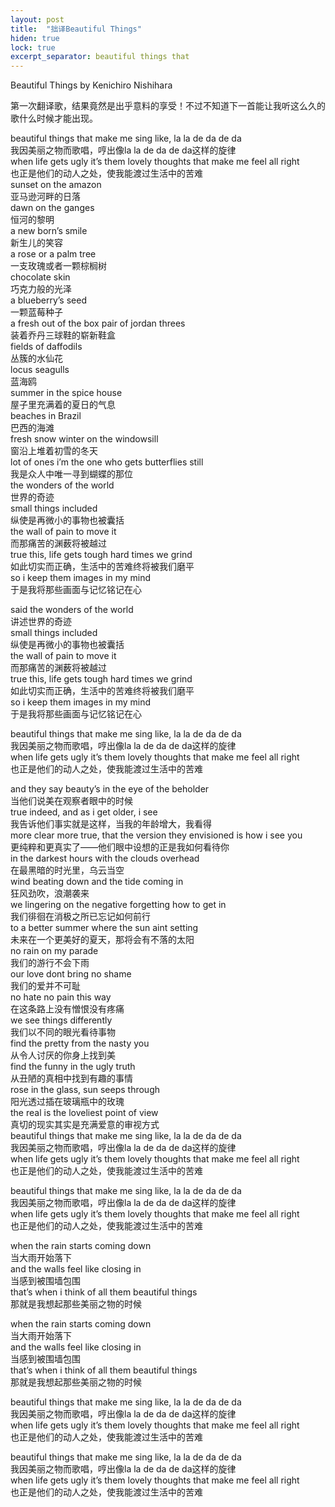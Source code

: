 ```yaml
---
layout: post
title:  "拙译Beautiful Things"
hiden: true
lock: true
excerpt_separator: beautiful things that
---
```


Beautiful Things by Kenichiro Nishihara

第一次翻译歌，结果竟然是出乎意料的享受！不过不知道下一首能让我听这么久的歌什么时候才能出现。


beautiful things that make me sing like, la la de da de da  
我因美丽之物而歌唱，哼出像la la de da de da这样的旋律  
when life gets ugly it’s them lovely thoughts that make me feel all right  
也正是他们的动人之处，使我能渡过生活中的苦难  
sunset on the amazon  
亚马逊河畔的日落  
dawn on the ganges  
恒河的黎明  
a new born’s smile  
新生儿的笑容  
a rose or a palm tree  
一支玫瑰或者一颗棕榈树  
chocolate skin  
巧克力般的光泽  
a blueberry’s seed  
一颗蓝莓种子  
a fresh out of the box pair of jordan threes  
装着乔丹三球鞋的崭新鞋盒  
fields of daffodils  
丛簇的水仙花  
locus seagulls   
蓝海鸥  
summer in the spice house  
屋子里充满着的夏日的气息  
beaches in Brazil  
巴西的海滩  
fresh snow winter on the windowsill  
窗沿上堆着初雪的冬天  
lot of ones i’m the one who gets butterflies still  
我是众人中唯一寻到蝴蝶的那位  
the wonders of the world  
世界的奇迹  
small things included  
纵使是再微小的事物也被囊括  
the wall of pain to move it  
而那痛苦的渊薮将被越过  
true this, life gets tough hard times we grind  
如此切实而正确，生活中的苦难终将被我们磨平  
so i keep them images in my mind  
于是我将那些画面与记忆铭记在心  

said the wonders of the world  
讲述世界的奇迹  
small things included  
纵使是再微小的事物也被囊括  
the wall of pain to move it  
而那痛苦的渊薮将被越过  
true this, life gets tough hard times we grind  
如此切实而正确，生活中的苦难终将被我们磨平  
so i keep them images in my mind  
于是我将那些画面与记忆铭记在心  

beautiful things that make me sing like, la la de da de da  
我因美丽之物而歌唱，哼出像la la de da de da这样的旋律  
when life gets ugly it’s them lovely thoughts that make me feel all right  
也正是他们的动人之处，使我能渡过生活中的苦难  

and they say beauty’s in the eye of the beholder  
当他们说美在观察者眼中的时候  
true indeed, and as i get older, i see  
我告诉他们事实就是这样，当我的年龄增大，我看得  
more clear more true, that the version they envisioned is how i see you  
更纯粹和更真实了——他们眼中设想的正是我如何看待你  
in the darkest hours with the clouds overhead  
在最黑暗的时光里，乌云当空  
wind beating down and the tide coming in  
狂风劲吹，浪潮袭来  
we lingering on the negative forgetting how to get in  
我们徘徊在消极之所已忘记如何前行  
to a better summer where the sun aint setting  
未来在一个更美好的夏天，那将会有不落的太阳  
no rain on my parade  
我们的游行不会下雨  
our love dont bring no shame  
我们的爱并不可耻  
no hate no pain this way  
在这条路上没有憎恨没有疼痛  
we see things differently  
我们以不同的眼光看待事物  
find the pretty from the nasty you  
从令人讨厌的你身上找到美  
find the funny in the ugly truth  
从丑陋的真相中找到有趣的事情  
rose in the glass, sun seeps through  
阳光透过插在玻璃瓶中的玫瑰  
the real is the loveliest point of view  
真切的现实其实是充满爱意的审视方式  
beautiful things that make me sing like, la la de da de da  
我因美丽之物而歌唱，哼出像la la de da de da这样的旋律  
when life gets ugly it’s them lovely thoughts that make me feel all right  
也正是他们的动人之处，使我能渡过生活中的苦难  

beautiful things that make me sing like, la la de da de da  
我因美丽之物而歌唱，哼出像la la de da de da这样的旋律  
when life gets ugly it’s them lovely thoughts that make me feel all right  
也正是他们的动人之处，使我能渡过生活中的苦难  

when the rain starts coming down  
当大雨开始落下  
and the walls feel like closing in  
当感到被围墙包围  
that’s when i think of all them beautiful things  
那就是我想起那些美丽之物的时候  

when the rain starts coming down  
当大雨开始落下  
and the walls feel like closing in  
当感到被围墙包围  
that’s when i think of all them beautiful things  
那就是我想起那些美丽之物的时候  

beautiful things that make me sing like, la la de da de da  
我因美丽之物而歌唱，哼出像la la de da de da这样的旋律  
when life gets ugly it’s them lovely thoughts that make me feel all right  
也正是他们的动人之处，使我能渡过生活中的苦难  

beautiful things that make me sing like, la la de da de da  
我因美丽之物而歌唱，哼出像la la de da de da这样的旋律  
when life gets ugly it’s them lovely thoughts that make me feel all right  
也正是他们的动人之处，使我能渡过生活中的苦难  